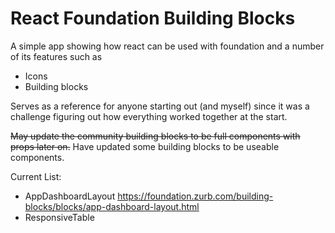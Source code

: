 # React Foundation Building Blocks
A simple app showing how react can be used with foundation and a number of its features such as
-   Icons
-   Building blocks

Serves as a reference for anyone starting out (and myself) since it was a challenge figuring out
how everything worked together at the start.

~~May update the community building blocks to be full components with props later on.~~
Have updated some building blocks to be useable components.

Current List:
-   AppDashboardLayout https://foundation.zurb.com/building-blocks/blocks/app-dashboard-layout.html
-   ResponsiveTable
